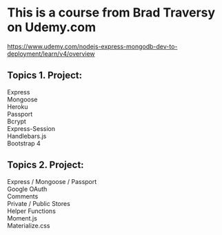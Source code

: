 # This is a course from Brad Traversy on Udemy.com

https://www.udemy.com/nodejs-express-mongodb-dev-to-deployment/learn/v4/overview

## Topics 1. Project:
Express  
Mongoose  
Heroku  
Passport  
Bcrypt  
Express-Session  
Handlebars.js  
Bootstrap 4   

## Topics 2. Project:
Express / Mongoose / Passport  
Google OAuth  
Comments  
Private / Public Stores  
Helper Functions  
Moment.js  
Materialize.css  